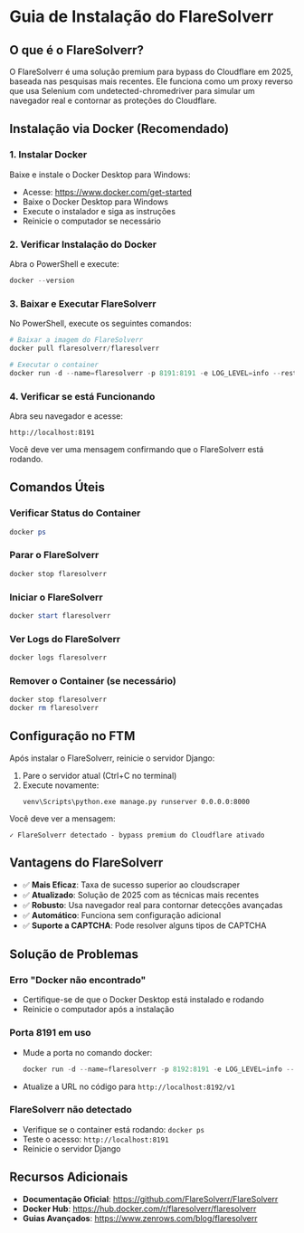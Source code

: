 # Guia de Instalação do FlareSolverr

## O que é o FlareSolverr?

O FlareSolverr é uma solução premium para bypass do Cloudflare em 2025, baseada nas pesquisas mais recentes. Ele funciona como um proxy reverso que usa Selenium com undetected-chromedriver para simular um navegador real e contornar as proteções do Cloudflare.

## Instalação via Docker (Recomendado)

### 1. Instalar Docker

Baixe e instale o Docker Desktop para Windows:
- Acesse: https://www.docker.com/get-started
- Baixe o Docker Desktop para Windows
- Execute o instalador e siga as instruções
- Reinicie o computador se necessário

### 2. Verificar Instalação do Docker

Abra o PowerShell e execute:
```powershell
docker --version
```

### 3. Baixar e Executar FlareSolverr

No PowerShell, execute os seguintes comandos:

```powershell
# Baixar a imagem do FlareSolverr
docker pull flaresolverr/flaresolverr

# Executar o container
docker run -d --name=flaresolverr -p 8191:8191 -e LOG_LEVEL=info --restart unless-stopped flaresolverr/flaresolverr
```

### 4. Verificar se está Funcionando

Abra seu navegador e acesse:
```
http://localhost:8191
```

Você deve ver uma mensagem confirmando que o FlareSolverr está rodando.

## Comandos Úteis

### Verificar Status do Container
```powershell
docker ps
```

### Parar o FlareSolverr
```powershell
docker stop flaresolverr
```

### Iniciar o FlareSolverr
```powershell
docker start flaresolverr
```

### Ver Logs do FlareSolverr
```powershell
docker logs flaresolverr
```

### Remover o Container (se necessário)
```powershell
docker stop flaresolverr
docker rm flaresolverr
```

## Configuração no FTM

Após instalar o FlareSolverr, reinicie o servidor Django:

1. Pare o servidor atual (Ctrl+C no terminal)
2. Execute novamente:
   ```
   venv\Scripts\python.exe manage.py runserver 0.0.0.0:8000
   ```

Você deve ver a mensagem:
```
✓ FlareSolverr detectado - bypass premium do Cloudflare ativado
```

## Vantagens do FlareSolverr

- ✅ **Mais Eficaz**: Taxa de sucesso superior ao cloudscraper
- ✅ **Atualizado**: Solução de 2025 com as técnicas mais recentes
- ✅ **Robusto**: Usa navegador real para contornar detecções avançadas
- ✅ **Automático**: Funciona sem configuração adicional
- ✅ **Suporte a CAPTCHA**: Pode resolver alguns tipos de CAPTCHA

## Solução de Problemas

### Erro "Docker não encontrado"
- Certifique-se de que o Docker Desktop está instalado e rodando
- Reinicie o computador após a instalação

### Porta 8191 em uso
- Mude a porta no comando docker:
  ```powershell
  docker run -d --name=flaresolverr -p 8192:8191 -e LOG_LEVEL=info --restart unless-stopped flaresolverr/flaresolverr
  ```
- Atualize a URL no código para `http://localhost:8192/v1`

### FlareSolverr não detectado
- Verifique se o container está rodando: `docker ps`
- Teste o acesso: `http://localhost:8191`
- Reinicie o servidor Django

## Recursos Adicionais

- **Documentação Oficial**: https://github.com/FlareSolverr/FlareSolverr
- **Docker Hub**: https://hub.docker.com/r/flaresolverr/flaresolverr
- **Guias Avançados**: https://www.zenrows.com/blog/flaresolverr